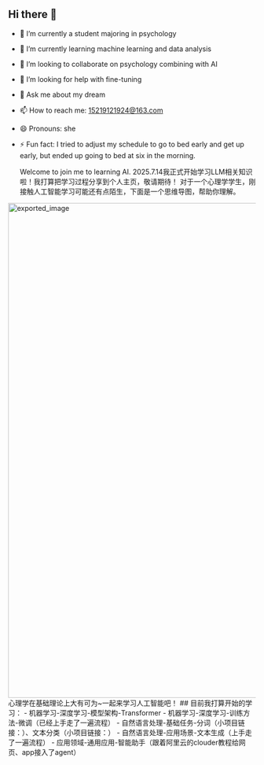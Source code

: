 ## Hi there 👋

- 🔭 I’m currently a student majoring in psychology
- 🌱 I’m currently learning machine learning and data analysis
- 👯 I’m looking to collaborate on psychology combining with AI
- 🤔 I’m looking for help with fine-tuning
- 💬 Ask me about my dream
- 📫 How to reach me: 15219121924@163.com
- 😄 Pronouns: she
- ⚡ Fun fact: I tried to adjust my schedule to go to bed early and get up early, but ended up going to bed at six in the morning.

  Welcome to join me to learning AI. 
  2025.7.14我正式开始学习LLM相关知识啦！我打算把学习过程分享到个人主页，敬请期待！
  对于一个心理学学生，刚接触人工智能学习可能还有点陌生，下面是一个思维导图，帮助你理解。
<img width="3032" height="1006" alt="exported_image" src="https://github.com/user-attachments/assets/0626c6f0-198c-4162-b743-6ac231a00751" />
   心理学在基础理论上大有可为~一起来学习人工智能吧！
  ## 目前我打算开始的学习：
   - 机器学习-深度学习-模型架构-Transformer
   - 机器学习-深度学习-训练方法-微调（已经上手走了一遍流程）
   - 自然语言处理-基础任务-分词（小项目链接：）、文本分类（小项目链接：）
   - 自然语言处理-应用场景-文本生成（上手走了一遍流程）
   - 应用领域-通用应用-智能助手（跟着阿里云的clouder教程给网页、app接入了agent）
